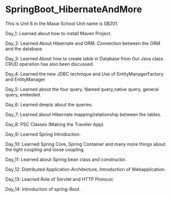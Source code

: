 # SpringBoot_HibernateAndMore
This is Unit 6 in the Masai School
Unit name is SB201.

Day_1:
Learned about how to install Maven Project.

Day_2:
Learned About Hibernate and ORM.
Connection between the ORM and the database.

Day_3:
Learned About how to create table in Database from Our Java class.
CRUD operation has also been discussed.

Day_4:
Learned the new JDBC technique
and Use of EntityManagerFactory and EntityManager

Day_5:
Learned about the four query.
Named query,native query, general query, embeded.

Day_6:
Learned deeply about the queries.

Day_7:
Learned about Hibernate mapping(relationship between the tables.

Day_8:
PSC Classes (Making the Traveler App).

Day_9:
Learned Spring Introduction.

Day_10:
Learned Spring Core, Spring Container and many more things about the tight coupling and loose coupling.

Day_11: 
Learned about Spring bean class and constructor.

Day_12:
Distributed Application Architecture, Introduction of Webapplication.

Day_13:
Learned Role of Servlet and HTTP Protocol.

Day_14:
Introduction of spring-Boot.
